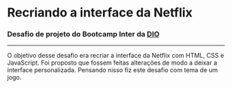 # Recriando a interface da Netflix
### Desafio de projeto do Bootcamp Inter da [DIO](https://www.dio.me)
---

 O objetivo desse desafio era recriar a interface da Netflix com HTML, CSS e JavaScript. Foi proposto que fossem feitas alterações de modo a deixar a interface personalizada. Pensando nisso fiz este desafio com tema de um jogo.